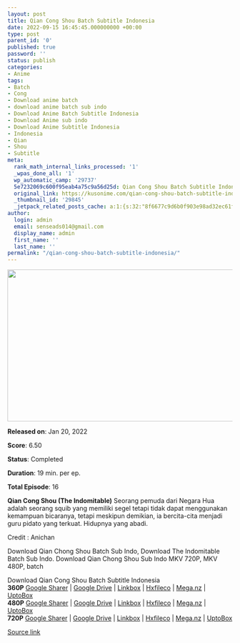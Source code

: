 ```yaml
---
layout: post
title: Qian Cong Shou Batch Subtitle Indonesia
date: 2022-09-15 16:45:45.000000000 +00:00
type: post
parent_id: '0'
published: true
password: ''
status: publish
categories:
- Anime
tags:
- Batch
- Cong
- Download anime batch
- download anime batch sub indo
- Download Anime Batch Subtitle Indonesia
- Download Anime sub indo
- Download Anime Subtitle Indonesia
- Indonesia
- Qian
- Shou
- Subtitle
meta:
  rank_math_internal_links_processed: '1'
  _wpas_done_all: '1'
  wp_automatic_camp: '29737'
  5e7232069c600f95eab4a75c9a56d25d: Qian Cong Shou Batch Subtitle Indonesia
  original_link: https://kusonime.com/qian-cong-shou-batch-subtitle-indonesia/
  _thumbnail_id: '29845'
  _jetpack_related_posts_cache: a:1:{s:32:"8f6677c9d6b0f903e98ad32ec61f8deb";a:2:{s:7:"expires";i:1663513792;s:7:"payload";a:3:{i:0;a:1:{s:2:"id";i:30360;}i:1;a:1:{s:2:"id";i:29772;}i:2;a:1:{s:2:"id";i:25192;}}}}
author:
  login: admin
  email: senseads014@gmail.com
  display_name: admin
  first_name: ''
  last_name: ''
permalink: "/qian-cong-shou-batch-subtitle-indonesia/"
---
```

<p><img width="604" height="340" src="{{ site.baseurl }}/assets/2022/09/Qian-Cong-Shou-604x340.webp" class="attachment-thumb-large size-thumb-large wp-post-image" alt="" loading="lazy" title="Qian Cong Shou Batch Subtitle Indonesia" srcset="https://kusonime.com/wp-content/uploads/2022/08/Qian-Cong-Shou-604x340.webp 604w, https://kusonime.com/wp-content/uploads/2022/08/Qian-Cong-Shou-300x169.webp 300w, https://kusonime.com/wp-content/uploads/2022/08/Qian-Cong-Shou-1024x576.webp 1024w, https://kusonime.com/wp-content/uploads/2022/08/Qian-Cong-Shou-768x432.webp 768w, https://kusonime.com/wp-content/uploads/2022/08/Qian-Cong-Shou-1536x864.webp 1536w, https://kusonime.com/wp-content/uploads/2022/08/Qian-Cong-Shou-2048x1152.webp 2048w, https://kusonime.com/wp-content/uploads/2022/08/Qian-Cong-Shou-520x293.webp 520w" sizes="(max-width: 604px) 100vw, 604px" />
<p><b>Released on</b>: Jan 20, 2022</p>
<p>
<p><b>Score</b>: 6.50</p>
<p>
<p><b>Status</b>: Completed</p>
<p>
<p><b>Duration</b>: 19 min. per ep.</p>
<p>
<p><b>Total Episode</b>: 16</p>
<p>
<p><strong>Qian Cong Shou (The Indomitable)</strong> Seorang pemuda dari Negara Hua adalah seorang squib yang memiliki segel tetapi tidak dapat menggunakan kemampuan bicaranya, tetapi meskipun demikian, ia bercita-cita menjadi guru pidato yang terkuat. Hidupnya yang abadi.</p>
<p>
<p>Credit : Anichan</p>
<p>
<p>Download Qian Chong Shou Batch Sub Indo, Download The Indomitable Batch Sub Indo. Download Qian Chong Shou Sub Indo MKV 720P, MKV 480P, batch</p>
<p>
<div class="smokeddl">
<div class="smokettl">Download Qian Cong Shou Batch Subtitle Indonesia</div>
<div class="smokeurl"><strong>360P</strong> <a href="https://acefile.co/f/82447547/kusonime-the-indomitable-360p-rar" target="_blank" rel="noopener noreferrer">Google Sharer</a> | <a href="https://drive.google.com/uc?export=download&amp;id=1IiwKnDF4dfffL9ecerB4Lr5Gt-6RzAZZ" target="_blank" rel="noopener">Google Drive</a> | <a href="https://lbx.to/f/k0Viqpn" target="_blank" rel="noopener">Linkbox</a> | <a href="https://hxfile.co/gh26n6g05v4v" target="_blank" rel="noopener">Hxfileco</a> | <a href="https://mega.nz/file/9KBHCLRD#ijbQbPApt4cepODxLEHzlr650zwjVCY2iqfgakZfA3k" target="_blank" rel="noopener">Mega.nz</a> | <a href="https://uptobox.com/mzp2bm0sfa2s" target="_blank" rel="noopener">UptoBox</a></div>
<div class="smokeurl"><strong>480P</strong> <a href="https://acefile.co/f/82447548/kusonime-the-indomitable-480p-rar" target="_blank" rel="noopener noreferrer">Google Sharer</a> | <a href="https://drive.google.com/uc?export=download&amp;id=1F7o8Im1uoSDiFyxsD31kJertMS1RhbTg" target="_blank" rel="noopener">Google Drive</a> | <a href="https://lbx.to/f/H9ShZjB" target="_blank" rel="noopener">Linkbox</a> | <a href="https://hxfile.co/0bnjswx2bqyz" target="_blank" rel="noopener">Hxfileco</a> | <a href="https://mega.nz/file/oG4QQAKD#QnrXM4YGsZSC8ElMZNYWH37Ujzkn62ezBLjtthjlxzk" target="_blank" rel="noopener">Mega.nz</a> | <a href="https://uptobox.com/x6hgsu04zhar" target="_blank" rel="noopener">UptoBox</a></div>
<div class="smokeurl"><strong>720P</strong> <a href="https://acefile.co/f/82447550/kusonime-the-indomitable-720p-rar" target="_blank" rel="noopener noreferrer">Google Sharer</a> | <a href="https://drive.google.com/uc?export=download&amp;id=1gof9xEeO4F39FBP_4Sm6xUpNHUed18Ei" target="_blank" rel="noopener">Google Drive</a> | <a href="https://lbx.to/f/Z4Xpc3H" target="_blank" rel="noopener">Linkbox</a> | <a href="https://hxfile.co/fdg2ei2qnbr1" target="_blank" rel="noopener">Hxfileco</a> | <a href="https://mega.nz/file/lLYmBSzD#YfuQSsePVSJU6HgGPMqspqricL1pibhzZmpxXdNajq0" target="_blank" rel="noopener">Mega.nz</a> | <a href="https://uptobox.com/aqkusyg0nq98" target="_blank" rel="noopener">UptoBox</a></div>
</div>
<p><a href="https://kusonime.com/qian-cong-shou-batch-subtitle-indonesia/">Source link </a></p>
